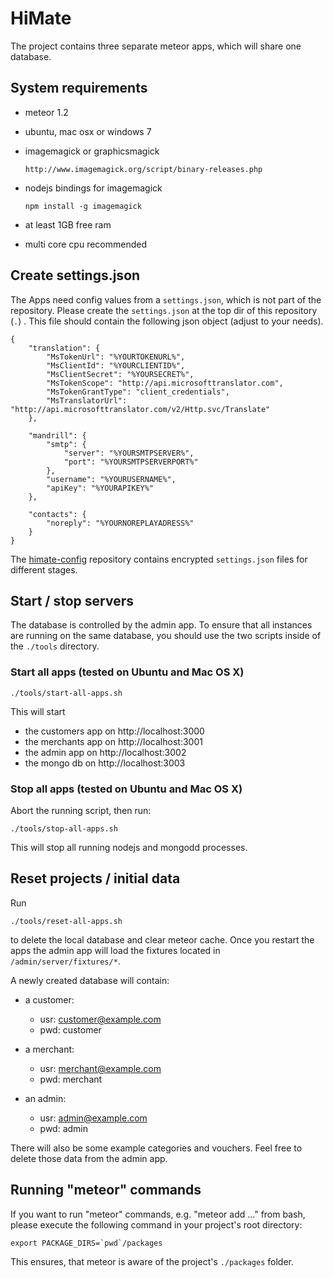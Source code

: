 # HiMate

The project contains three separate meteor apps, which will share one database.

## System requirements
- meteor 1.2

- ubuntu, mac osx or windows 7

- imagemagick or graphicsmagick

      http://www.imagemagick.org/script/binary-releases.php

- nodejs bindings for imagemagick

	  npm install -g imagemagick

- at least 1GB free ram

- multi core cpu recommended

## Create settings.json
The Apps need config values from a `settings.json`, which is not part of the repository. Please create the `settings.json` at the top dir of this repository (`.`) . This file should contain the following json object (adjust to your needs).

    {
        "translation": {
            "MsTokenUrl": "%YOURTOKENURL%",
            "MsClientId": "%YOURCLIENTID%",
            "MsClientSecret": "%YOURSECRET%",
            "MsTokenScope": "http://api.microsofttranslator.com",
            "MsTokenGrantType": "client_credentials",
            "MsTranslatorUrl": "http://api.microsofttranslator.com/v2/Http.svc/Translate"
        },

        "mandrill": {
            "smtp": {
                "server": "%YOURSMTPSERVER%",
                "port": "%YOURSMTPSERVERPORT%"
            },
            "username": "%YOURUSERNAME%",
            "apiKey": "%YOURAPIKEY%"
        },

        "contacts": {
            "noreply": "%YOURNOREPLAYADRESS%"
        }
    }

The [himate-config](https://github.com/himate/himate-config) repository contains encrypted `settings.json` files for different stages. 

## Start / stop servers

The database is controlled by the admin app. To ensure that all instances are running on the same database, you should use the two scripts inside of the `./tools` directory.

### Start all apps (tested on Ubuntu and Mac OS X)

    ./tools/start-all-apps.sh

This will start
- the customers app on http://localhost:3000
- the merchants app on http://localhost:3001
- the admin app on http://localhost:3002
- the mongo db on http://localhost:3003

### Stop all apps (tested on Ubuntu and Mac OS X)

Abort the running script, then run:

    ./tools/stop-all-apps.sh

This will stop all running nodejs and mongodd processes.

## Reset projects / initial data

Run

    ./tools/reset-all-apps.sh

to delete the local database and clear meteor cache. Once you restart the apps the admin app will load the fixtures located in `/admin/server/fixtures/*`.

A newly created database will contain:

- a customer:
    - usr: customer@example.com
    - pwd: customer

- a merchant:
    - usr: merchant@example.com
    - pwd: merchant

- an admin:
    - usr: admin@example.com
    - pwd: admin

There will also be some example categories and vouchers. Feel free to delete those data from the admin app.

## Running "meteor" commands

If you want to run "meteor" commands, e.g. "meteor add ..." from bash, please execute the following command in your project's root directory:

	export PACKAGE_DIRS=`pwd`/packages

This ensures, that meteor is aware of the project's `./packages` folder.
